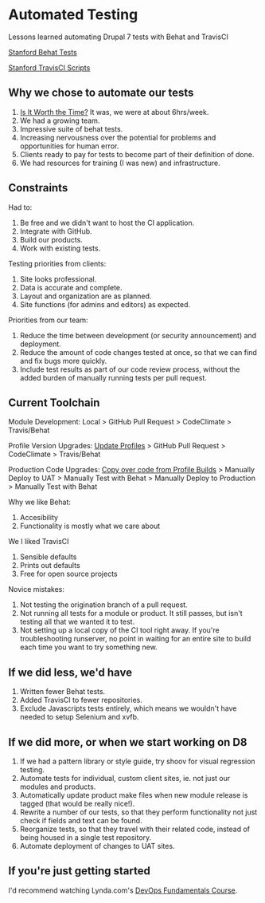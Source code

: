 # Automated Testing
Lessons learned automating Drupal 7 tests with Behat and TravisCI

[Stanford Behat Tests](https://drupalcamp.stanford.edu/lessons-learned-2-years-using-behat)

[Stanford TravisCI Scripts](https://github.com/SU-SWS/stanford_travisci_scripts)

Why we chose to automate our tests
---
1. [Is It Worth the Time?](https://xkcd.com/1205/) It was, we were at about 6hrs/week.
2. We had a growing team.
3. Impressive suite of behat tests.
4. Increasing nervousness over the potential for problems and opportunities for human error.
5. Clients ready to pay for tests to become part of their definition of done.
6. We had resources for training (I was new) and infrastructure.

Constraints
---
Had to:

1. Be free and we didn't want to host the CI application.
2. Integrate with GitHub.
4. Build our products.
5. Work with existing tests.

Testing priorities from clients:

1. Site looks professional.
2. Data is accurate and complete.
3. Layout and organization are as planned.
4. Site functions (for admins and editors) as expected.

Priorities from our team:

1. Reduce the time between development (or security announcement) and deployment.
2. Reduce the amount of code changes tested at once, so that we can find and fix bugs more quickly.
3. Include test results as part of our code review process, without the added burden of manually running tests per pull request.

Current Toolchain
---
Module Development: Local > GitHub Pull Request > CodeClimate > Travis/Behat

Profile Version Upgrades: [Update Profiles](https://github.com/SU-SWS/stanford_upgrade_scripts/tree/master/upgrade_modules) > GitHub Pull Request > CodeClimate > Travis/Behat

Production Code Upgrades: [Copy over code from Profile Builds](https://github.com/SU-SWS/stanford_upgrade_scripts/blob/master/upgrade_modules/includes/upgrade_functions.inc#L136) > Manually Deploy to UAT > Manually Test with Behat > Manually Deploy to Production > Manually Test with Behat

Why we like Behat:

1. Accesibility
2. Functionality is mostly what we care about

We I liked TravisCI

1. Sensible defaults
2. Prints out defaults
3. Free for open source projects

Novice mistakes:

1. Not testing the origination branch of a pull request.
2. Not running all tests for a module or product.  It still passes, but isn't testing all that we wanted it to test.
3. Not setting up a local copy of the CI tool right away.  If you're troubleshooting runserver, no point in waiting for an entire site to build each time you want to try something new.

If we did less, we'd have
---
1. Written fewer Behat tests.
2. Added TravisCI to fewer repositories.
3. Exclude Javascripts tests entirely, which means we wouldn't have needed to setup Selenium and xvfb.

If we did more, or when we start working on D8
---
1. If we had a pattern library or style guide, try shoov for visual regression testing.
2. Automate tests for individual, custom client sites, ie. not just our modules and products.
3. Automatically update product make files when new module release is tagged (that would be really nice!).
4. Rewrite a number of our tests, so that they perform functionality not just check if fields and text can be found.
5. Reorganize tests, so that they travel with their related code, instead of being housed in a single test repository.
6. Automate deployment of changes to UAT sites.

If you're just getting started
---
I'd recommend watching Lynda.com's [DevOps Fundamentals Course](https://www.lynda.com/Operating-Systems-tutorials/DevOps-Fundamentals/508618-2.html).
